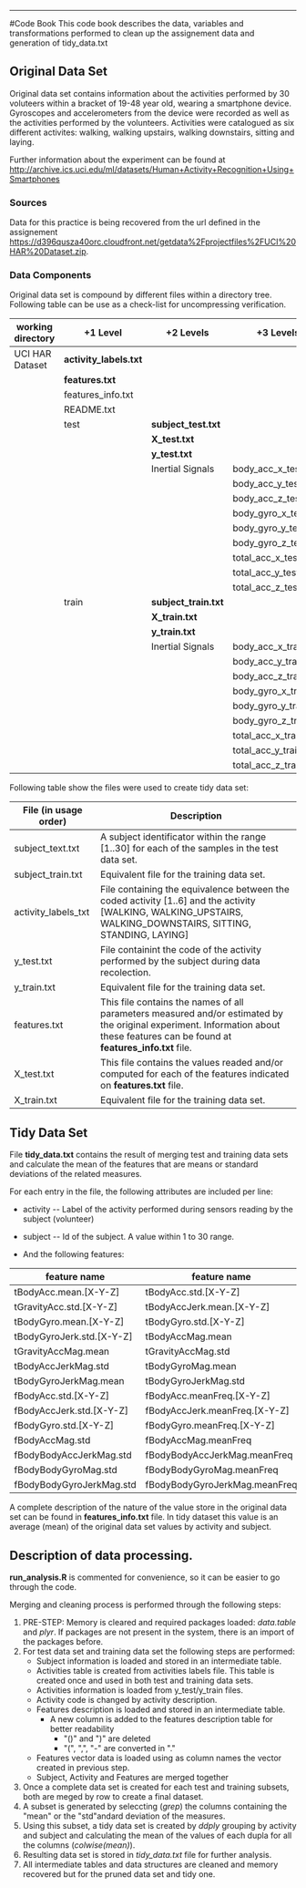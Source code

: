 ***
#Code Book
This code book describes the data, variables and transformations performed to clean up the assignement data and generation of tidy_data.txt

## Original Data Set
Original data set contains information about the activities performed by 30 voluteers within a bracket of 19-48 year old, wearing a smartphone device. Gyroscopes and accelerometers from the device were recorded as well as the activities performed by the volunteers. Activities were catalogued as six different activites: walking, walking upstairs, walking downstairs, sitting and laying.

Further information about the experiment can be found at http://archive.ics.uci.edu/ml/datasets/Human+Activity+Recognition+Using+Smartphones

### Sources
Data for this practice is being recovered from the url defined in the assignement https://d396qusza40orc.cloudfront.net/getdata%2Fprojectfiles%2FUCI%20HAR%20Dataset.zip. 

### Data Components
Original data set is compound by different files within a directory tree. Following table can be use as a check-list for uncompressing verification.

working directory | +1 Level            | +2 Levels         | +3 Levels
----------------- | ------------------- | ----------------- | ---------------------
UCI HAR Dataset   | __activity_labels.txt__ |                   |  
                  | __features.txt__        |                   |
                  | features_info.txt   |                   |
                  | README.txt          |                   |
                  | test                | __subject_test.txt__  |
                  |                     | __X_test.txt__        |
                  |                     | __y_test.txt__        |
                  |                     | Inertial Signals  | body_acc_x_test.txt
                  |                     |                   | body_acc_y_test.txt
                  |                     |                   | body_acc_z_test.txt
                  |                     |                   | body_gyro_x_test.txt
                  |                     |                   | body_gyro_y_test.txt
                  |                     |                   | body_gyro_z_test.txt
                  |                     |                   | total_acc_x_test.txt
                  |                     |                   | total_acc_y_test.txt
                  |                     |                   | total_acc_z_test.txt
                  | train               | __subject_train.txt__ |
                  |                     | __X_train.txt__       |
                  |                     | __y_train.txt__       |
                  |                     | Inertial Signals  | body_acc_x_train.txt
                  |                     |                   | body_acc_y_train.txt
                  |                     |                   | body_acc_z_train.txt
                  |                     |                   | body_gyro_x_train.txt
                  |                     |                   | body_gyro_y_train.txt
                  |                     |                   | body_gyro_z_train.txt
                  |                     |                   | total_acc_x_train.txt
                  |                     |                   | total_acc_y_train.txt
                  |                     |                   | total_acc_z_train.txt


Following table show the files were used to create tidy data set:

File (in usage order)    | Description
------------------------ | -----------
subject_text.txt | A subject identificator within the range [1..30] for each of the samples in the test data set.
subject_train.txt | Equivalent file for the training data set.
activity_labels_txt | File containing the equivalence between the coded activity [1..6] and the activity [WALKING, WALKING_UPSTAIRS, WALKING_DOWNSTAIRS, SITTING, STANDING, LAYING]
y_test.txt | File containint the code of the activity performed by the subject during data recolection.
y_train.txt | Equivalent file for the training data set.
features.txt | This file contains the names of all parameters measured and/or estimated by the original experiment. Information about these features can be found at __features_info.txt__ file.
X_test.txt | This file contains the values readed and/or computed for each of the features indicated on __features.txt__ file. 
X_train.txt | Equivalent file for the training data set.

## Tidy Data Set
File __tidy_data.txt__ contains the result of merging test and training data sets and calculate the mean of the features that are means or standard deviations of the related measures.

For each entry in the file, the following attributes are included per line:

* activity -- Label of the activity performed during sensors reading by the subject (volunteer)
* subject -- Id of the subject. A value within 1 to 30 range.

* And the following features:

feature name | feature name  | feature name   
------------ | ------------- | ------------- 
tBodyAcc.mean.[X-Y-Z] | tBodyAcc.std.[X-Y-Z] | tGravityAcc.mean.[X-Y-Z] 
tGravityAcc.std.[X-Y-Z] | tBodyAccJerk.mean.[X-Y-Z] | tBodyAccJerk.std.[X-Y-Z]
tBodyGyro.mean.[X-Y-Z] | tBodyGyro.std.[X-Y-Z] | tBodyGyroJerk.mean.[X-Y-Z]
tBodyGyroJerk.std.[X-Y-Z] | tBodyAccMag.mean | tBodyAccMag.std 
tGravityAccMag.mean | tGravityAccMag.std  | tBodyAccJerkMag.mean
tBodyAccJerkMag.std | tBodyGyroMag.mean  | tBodyGyroMag.std
tBodyGyroJerkMag.mean | tBodyGyroJerkMag.std | fBodyAcc.mean.[X-Y-Z]
fBodyAcc.std.[X-Y-Z] | fBodyAcc.meanFreq.[X-Y-Z] | fBodyAccJerk.mean.[X-Y-Z]
fBodyAccJerk.std.[X-Y-Z] | fBodyAccJerk.meanFreq.[X-Y-Z] | fBodyGyro.mean.[X-Y-Z]
fBodyGyro.std.[X-Y-Z] | fBodyGyro.meanFreq.[X-Y-Z] | fBodyAccMag.mean
fBodyAccMag.std  | fBodyAccMag.meanFreq | fBodyBodyAccJerkMag.mean
fBodyBodyAccJerkMag.std  | fBodyBodyAccJerkMag.meanFreq | fBodyBodyGyroMag.mean
fBodyBodyGyroMag.std  | fBodyBodyGyroMag.meanFreq | fBodyBodyGyroJerkMag.mean
fBodyBodyGyroJerkMag.std | fBodyBodyGyroJerkMag.meanFreq | 

A complete description of the nature of the value store in the original data set can be found in __features_info.txt__ file. In tidy dataset this value is an average (mean) of the original data set values by activity and subject.

## Description of data processing.

__run_analysis.R__ is commented for convenience, so it can be easier to go through the code. 

Merging and cleaning process is performed through the following steps:

1. PRE-STEP: Memory is cleared and required packages loaded: _data.table_ and _plyr_. If packages are not present in the system, there is an import of the packages before.
2. For test data set and training data set the following steps are performed:
   + Subject information is loaded and stored in an intermediate table.
   + Activities table is created from activities labels file. This table is created once and used in both test and training data sets.
   + Activities information is loaded from y_test/y_train files. 
   + Activity code is changed by activity description.
   + Features description is loaded and stored in an intermediate table.
       + A new column is added to the features description table for better readability 
	      + "()" and ")" are deleted
		  + "(", ",", "-" are converted in "."
   + Features vector data is loaded using as column names the vector created in previous step.
   + Subject, Activity and Features are merged together 
3. Once a complete data set is created for each test and training subsets, both are meged by row to create a final dataset.
4. A subset is generated by seleccting (_grep_) the columns containing the "mean" or the "std"andard deviation of the measures.
5. Using this subset, a tidy data set is created by _ddply_ grouping by activity and subject and calculating the mean of the values of each dupla for all the columns (_colwise(mean)_).
6. Resulting data set is stored in _tidy_data.txt_ file for further analysis.
7. All intermediate tables and data structures are cleaned and memory recovered but for the pruned data set and tidy one.
